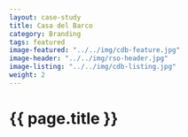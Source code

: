 ```yaml
---
layout: case-study
title: Casa del Barco
category: Branding
tags: featured
image-featured: "../../img/cdb-feature.jpg"
image-header: "../../img/rso-header.jpg"
image-listing: "../../img/cdb-listing.jpg"
weight: 2
---
```


<h1>{{ page.title }}</h1>
